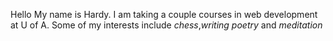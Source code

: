Hello My name is Hardy. I am taking a couple courses in web development at U of A. Some of my interests include *chess*,*writing poetry* and *meditation*
